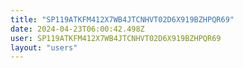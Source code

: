 ```yaml
---
title: "SP119ATKFM412X7WB4JTCNHVT02D6X919BZHPQR69"
date: 2024-04-23T06:00:42.498Z
user: SP119ATKFM412X7WB4JTCNHVT02D6X919BZHPQR69
layout: "users"
---
```

    